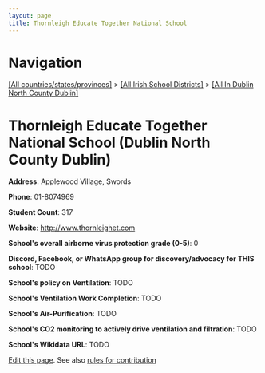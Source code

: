 ```yaml
---
layout: page
title: Thornleigh Educate Together National School
---
```

# Navigation

[[All countries/states/provinces]](../../..) > [[All Irish School Districts]](../..) > [[All In Dublin North County Dublin]](..)

# Thornleigh Educate Together National School (Dublin North County Dublin)

**Address**: Applewood Village, Swords

**Phone**: 01-8074969

**Student Count**: 317

**Website**: <http://www.thornleighet.com>

**School's overall airborne virus protection grade (0-5)**: 0

**Discord, Facebook, or WhatsApp group for discovery/advocacy for THIS school**: TODO

**School's policy on Ventilation**: TODO

**School's Ventilation Work Completion**: TODO

**School's Air-Purification**: TODO

**School's CO2 monitoring to actively drive ventilation and filtration**: TODO

**School's Wikidata URL**: TODO


[Edit this page](https://github.com/ventilate-schools/Ireland/edit/main/./Dublin_North_County_Dublin/Thornleigh_Educate_Together_National_School.md). See also [rules for contribution](../../../contribution-rules/)